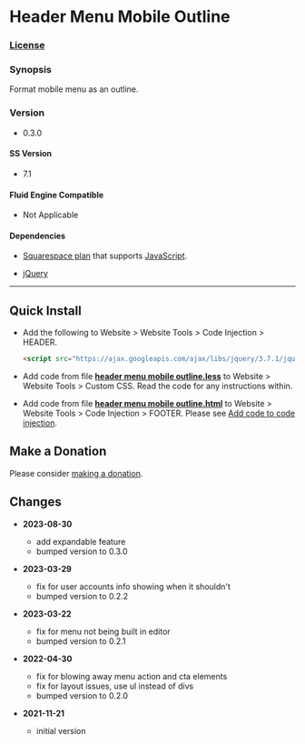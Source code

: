 # Header Menu Mobile Outline

### [License][1]

### Synopsis

Format mobile menu as an outline.

### Version

  * 0.3.0

#### SS Version

  * 7.1

#### Fluid Engine Compatible

  * Not Applicable

#### Dependencies

  * [Squarespace plan][2] that supports [JavaScript][3].
  
  * [jQuery][4]

---

## Quick Install

* Add the following to Website > Website Tools > Code Injection > HEADER.
  
  ```html
  <script src="https://ajax.googleapis.com/ajax/libs/jquery/3.7.1/jquery.min.js"></script>
  ```
  
* Add code from file **[header menu mobile outline.less][5]** to Website >
  Website Tools > Custom CSS. Read the code for any instructions within.
  
* Add code from file **[header menu mobile outline.html][6]** to Website >
  Website Tools > Code Injection > FOOTER. Please see [Add code to code
  injection][7].

## Make a Donation

Please consider [making a donation][8].

## Changes

* **2023-08-30**

  * add expandable feature
  * bumped version to 0.3.0
  
* **2023-03-29**

  * fix for user accounts info showing when it shouldn't
  * bumped version to 0.2.2
  
* **2023-03-22**

  * fix for menu not being built in editor
  * bumped version to 0.2.1
  
* **2022-04-30**

  * fix for blowing away menu action and cta elements
  * fix for layout issues, use ul instead of divs
  * bumped version to 0.2.0
  
* **2021-11-21**

  * initial version

[1]: https://github.com/tomsWebConsulting/twcsl/blob/main/LICENSE.txt#L1
[2]: https://www.squarespace.com/pricing
[3]: https://en.wikipedia.org/wiki/JavaScript
[4]: https://jquery.com/
[5]: header%20menu%20mobile%20outline.less#L1
[6]: header%20menu%20mobile%20outline.html#L1
[7]: https://support.squarespace.com/hc/en-us/articles/205815908-Using-code-injection#toc-add-code-to-code-injection
[8]: https://github.com/tomsWebConsulting/twcsl#make-a-donation
